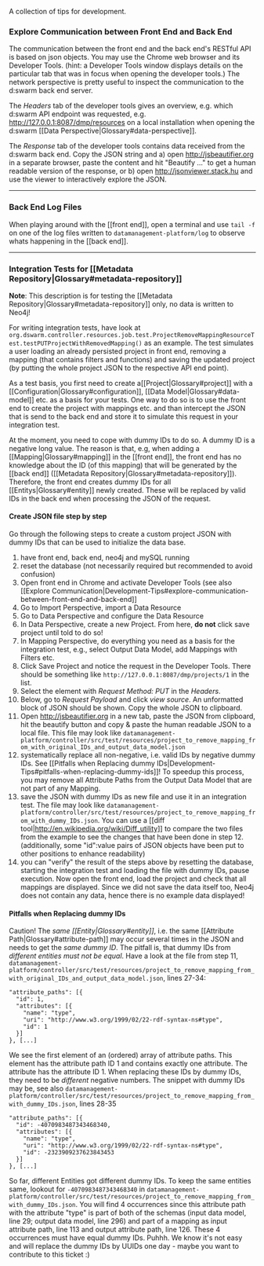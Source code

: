 A collection of tips for development.

### Explore Communication between Front End and Back End

The communication between the front end and the back end's RESTful API is based on json objects. You may use the Chrome web browser and its Developer Tools. (hint: a Developer Tools window displays details on the particular tab that was in focus when opening the developer tools.) The network perspective is pretty useful to inspect the communication to the d:swarm back end server. 

The _Headers_ tab of the developer tools gives an overview, e.g. which d:swarm API endpoint was requested, e.g. http://127.0.0.1:8087/dmp/resources on a local installation when opening the d:swarm [[Data Perspective|Glossary#data-perspective]].

The _Response_ tab of the developer tools contains data received from the d:swarm back end. Copy the JSON string and a) open http://jsbeautifier.org in a separate browser, paste the content and hit "Beautify ..." to get a human readable version of the response, or b) open http://jsonviewer.stack.hu and use the viewer to interactively explore the JSON.

***

### Back End Log Files 

When playing around with the [[front end]], open a terminal and use `tail -f` on one of the log files written to `datamanagement-platform/log` to observe whats happening in the [[back end]].

*** 

### Integration Tests for [[Metadata Repository|Glossary#metadata-repository]]

__Note__: This description is for testing the [[Metadata Repository|Glossary#metadata-repository]] only, no data is written to Neo4j!

For writing integration tests, have look at `org.dswarm.controller.resources.job.test.ProjectRemoveMappingResourceTest.testPUTProjectWithRemovedMapping()` as an example. The test simulates a user loading an already persisted project in front end, removing a mapping (that contains filters and functions) and saving the updated project (by putting the whole project JSON to the respective API end point). 

As a test basis, you first need to create a[[Project|Glossary#project]] with a [[Configuration|Glossary#configuration]], [[Data Model|Glossary#data-model]] etc. as a basis for your tests. One way to do so is to use the front end to create the project with mappings etc. and than intercept the JSON that is send to the back end and store it to simulate this request in your integration test. 

At the moment, you need to cope with dummy IDs to do so. A dummy ID is a negative long value.
The reason is that, e.g, when adding a [[Mapping|Glossary#mapping]] in the [[front end]], the front end has no knowledge about the ID (of this mapping) that will be generated by the [[back end]] ([[Metadata Repository|Glossary#metadata-repository]]). Therefore, the front end creates dummy IDs for all [[Entitys|Glossary#entity]] newly created. These will be replaced by valid IDs in the back end when processing the JSON of the request. 

#### Create JSON file step by step

Go through the following steps to create a custom project JSON with dummy IDs that can be used to initialize the data base.

1. have front end, back end, neo4j and mySQL running 
2. reset the database (not necessarily required but recommended to avoid confusion)
3. Open front end in Chrome and activate Developer Tools (see also [[Explore Communication|Development-Tips#explore-communication-between-front-end-and-back-end]]
4. Go to Import Perspective, import a Data Resource
5. Go to Data Perspective and configure the Data Resource
6. In Data Perspective, create a new Project. From here, __do not__ click save project until told to do so!
7. In Mapping Perspective, do everything you need as a basis for the integration test, e.g., select Output Data Model, add Mappings with Filters etc.
8. Click Save Project and notice the request in the Developer Tools. There should be something like `http://127.0.0.1:8087/dmp/projects/1` in the list. 
9. Select the element with _Request Method: PUT_ in the _Headers_. 
10. Below, go to _Request Payload_ and click _view source_. An unformatted block of JSON should be shown. Copy the whole JSON to clipboard.
11. Open http://jsbeautifier.org in a new tab, paste the JSON from clipboard, hit the beautify button and copy & paste the human readable JSON to a local file. This file may look like `datamanagement-platform/controller/src/test/resources/project_to_remove_mapping_from_with_original_IDs_and_output_data_model.json`
12. systematically replace all non-negative, i.e. valid IDs by negative dummy IDs. See [[Pitfalls when Replacing dummy IDs|Development-Tips#pitfalls-when-replacing-dummy-ids]]! To speedup this process, you may remove all Attribute Paths from the Output Data Model that are not part of any Mapping.
13. save the JSON with dummy IDs as new file and use it in an integration test. The file may look like `datamanagement-platform/controller/src/test/resources/project_to_remove_mapping_from_with_dummy_IDs.json`. You can use a [[diff tool|http://en.wikipedia.org/wiki/Diff_utility]] to compare the two files from the example to see the changes that have been done in step 12. (additionally, some "id":value pairs of JSON objects have been put to other positions to enhance readability)
14. you can "verify" the result of the steps above by resetting the database, starting the integration test and loading the file with dummy IDs, pause execution. Now open the front end, load the project and check that all mappings are displayed. Since we did not save the data itself too, Neo4j does not contain any data, hence there is no example data displayed!

#### Pitfalls when Replacing dummy IDs

Caution! The _same [[Entity|Glossary#entity]]_, i.e. the same [[Attribute Path|Glossary#attribute-path]] may occur several times in the JSON and needs to get the _same dummy ID_. The pitfall is, that dummy IDs from _different entities must not be equal_. Have a look at the file from step 11, `datamanagement-platform/controller/src/test/resources/project_to_remove_mapping_from_with_original_IDs_and_output_data_model.json`, lines 27-34:

    "attribute_paths": [{
      "id": 1,
      "attributes": [{
        "name": "type",
        "uri": "http://www.w3.org/1999/02/22-rdf-syntax-ns#type",
        "id": 1
      }]
    }, [...]

We see the first element of an (ordered) array of attribute paths. This element has the attribute path ID 1 and contains exactly one attribute. The attribute has the attribute ID 1. When replacing these IDs by dummy IDs, they need to be _different_ negative numbers. The snippet with dummy IDs may be, see also `datamanagement-platform/controller/src/test/resources/project_to_remove_mapping_from_with_dummy_IDs.json`, lines 28-35

    "attribute_paths": [{
      "id": -4070983487343468340,
      "attributes": [{
        "name": "type",
        "uri": "http://www.w3.org/1999/02/22-rdf-syntax-ns#type",
        "id": -2323909237623843453
      }]
    }, [...]

So far, different Entities got different dummy IDs. To keep the same entities same, lookout for `-4070983487343468340` in `datamanagement-platform/controller/src/test/resources/project_to_remove_mapping_from_with_dummy_IDs.json`. You will find 4 occurrences since this attribute path with the attribute "type" is part of both of the schemas (input data model, line 29; output data model, line 296) and part of a mapping as input attribute path, line 113 and output attribute path, line 126. These 4 occurrences must have equal dummy IDs. Puhhh. We know it's not easy and will replace the dummy IDs by UUIDs one day - maybe you want to contribute to this ticket :)